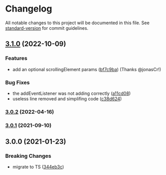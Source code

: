 # Changelog

All notable changes to this project will be documented in this file. See [standard-version](https://github.com/conventional-changelog/standard-version) for commit guidelines.

## [3.1.0](https://github.com/Purii/react-use-scrollspy/compare/v3.0.2...v3.1.0) (2022-10-09)

### Features

- add an optional scrollingElement params ([bf7c9ba](https://github.com/Purii/react-use-scrollspy/commit/bf7c9babcc62a30a5c0145be7bf409556aa215cc)) (Thanks @jonasCr!)

### Bug Fixes

- the addEventListener was not adding correctly ([a11cd08](https://github.com/Purii/react-use-scrollspy/commit/a11cd088cc0979d17e13b1935b8fce33065a4b26))
- useless line removed and simplifing code ([c38d624](https://github.com/Purii/react-use-scrollspy/commit/c38d624bf03be1ed38b5c7798e8c527fa98a596d))

### [3.0.2](https://github.com/Purii/react-use-scrollspy/compare/v3.0.1...v3.0.2) (2022-04-16)

### [3.0.1](https://github.com/Purii/react-use-scrollspy/compare/v3.0.0...v3.0.1) (2021-09-10)

## 3.0.0 (2021-01-23)

### Breaking Changes

- migrate to TS ([344eb3c](https://github.com/Purii/react-use-scrollspy/commit/06e6b6c1e499ab5dab8c13e9135f53e770e2fce5))
